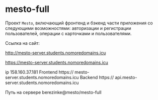 # mesto-full
Проект `Mesto`, включающий фронтенд и бэкенд части приложения со следующими возможностями: авторизации и регистрации пользователей, операции с карточками и пользователями.

Ссылка на сайт:

http://mesto-server.students.nomoredomains.icu

https://mesto-server.students.nomoredomains.icu

ip 158.160.37.181
Frontend https:// mesto-server.students.nomoredomains.icu
Backend https:// api.mesto-server.students.nomoredomains.icu

Путь на сервере berezinke@mesto/mesto-full